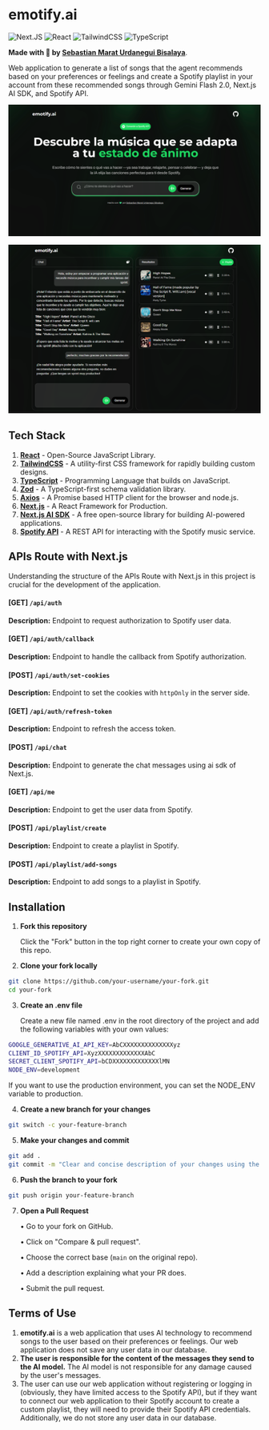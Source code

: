 # emotify.ai

![Next.JS](https://img.shields.io/badge/next.js-000000?style=for-the-badge&logo=nextdotjs&logoColor=white)
![React](https://img.shields.io/badge/react-%2320232a.svg?style=for-the-badge&logo=react&logoColor=%2361DAFB)
![TailwindCSS](https://img.shields.io/badge/tailwindcss-%2338B2AC.svg?style=for-the-badge&logo=tailwind-css&logoColor=white)
![TypeScript](https://img.shields.io/badge/typescript-%23007ACC.svg?style=for-the-badge&logo=typescript&logoColor=white)


**Made with 💚 by [Sebastian Marat Urdanegui Bisalaya](https://sebastianurdanegui.vercel.app/)**.

Web application to generate a list of songs that the agent recommends based on your preferences or feelings and create a Spotify playlist in your account from these recommended songs through Gemini Flash 2.0, Next.js AI SDK, and Spotify API.

![emotify.ai web app](./public/emotify-web.png)

![emotify.ai web app](./public/emotify-web-music-page.png)

## **Tech Stack**

1. [**React**](https://react.dev/) - Open-Source JavaScript Library.
2. [**TailwindCSS**](https://tailwindcss.com/) - A utility-first CSS framework for rapidly building custom designs.
3. [**TypeScript**](https://www.typescriptlang.org/) - Programming Language that builds on JavaScript.
4. [**Zod**](https://zod.dev/) - A TypeScript-first schema validation library.
5. [**Axios**](https://axios-http.com/docs/intro) - A Promise based HTTP client for the browser and node.js.
6. [**Next.js**](https://nextjs.org/) - A React Framework for Production.
7. [**Next.js AI SDK**](https://ai-sdk.dev/) - A free open-source library for building AI-powered applications.
8. [**Spotify API**](https://developer.spotify.com/documentation/web-api/) - A REST API for interacting with the Spotify music service.

## **APIs Route with Next.js**

Understanding the structure of the APIs Route with Next.js in this project is crucial for the development of the application.

#### [GET] `/api/auth`

**Description:** Endpoint to request authorization to Spotify user data.

#### [GET] `/api/auth/callback`

**Description:** Endpoint to handle the callback from Spotify authorization.

#### [POST] `/api/auth/set-cookies`

**Description:** Endpoint to set the cookies with `httpOnly` in the server side.

#### [GET] `/api/auth/refresh-token`

**Description:** Endpoint to refresh the access token.

#### [POST] `/api/chat`

**Description:** Endpoint to generate the chat messages using ai sdk of Next.js.

#### [GET] `/api/me`

**Description:** Endpoint to get the user data from Spotify.

#### [POST] `/api/playlist/create`

**Description:** Endpoint to create a playlist in Spotify.

#### [POST] `/api/playlist/add-songs`

**Description:** Endpoint to add songs to a playlist in Spotify.

## **Installation**

1. **Fork this repository**
   
   Click the "Fork" button in the top right corner to create your own copy of this repo.
2. **Clone your fork locally**
```bash
git clone https://github.com/your-username/your-fork.git
cd your-fork
```
3. **Create an .env file**
   
   Create a new file named .env in the root directory of the project and add the following variables with your own values:
```bash
GOOGLE_GENERATIVE_AI_API_KEY=AbCXXXXXXXXXXXXXXyz
CLIENT_ID_SPOTIFY_API=XyzXXXXXXXXXXXXXAbC
SECRET_CLIENT_SPOTIFY_API=bCDXXXXXXXXXXXXXlMN
NODE_ENV=development
```

If you want to use the production environment, you can set the NODE_ENV variable to production.

4. **Create a new branch for your changes**
```bash	
git switch -c your-feature-branch
```
5. **Make your changes and commit**
```bash	
git add .
git commit -m "Clear and concise description of your changes using the best practices"
```
6. **Push the branch to your fork**
```bash	
git push origin your-feature-branch
```
7. **Open a Pull Request**
   
   • Go to your fork on GitHub.

	 • Click on "Compare & pull request".
	 
	 • Choose the correct base (`main` on the original repo).
	 
	 • Add a description explaining what your PR does.
	 
	 • Submit the pull request.

## **Terms of Use**

1. **emotify.ai** is a web application that uses AI technology to recommend songs to the user based on their preferences or feelings. Our web application does not save any user data in our database.
2. **The user is responsible for the content of the messages they send to the AI model.** The AI model is not responsible for any damage caused by the user's messages.
3. The user can use our web application without registering or logging in (obviously, they have limited access to the Spotify API), but if they want to connect our web application to their Spotify account to create a custom playlist, they will need to provide their Spotify API credentials. Additionally, we do not store any user data in our database.

